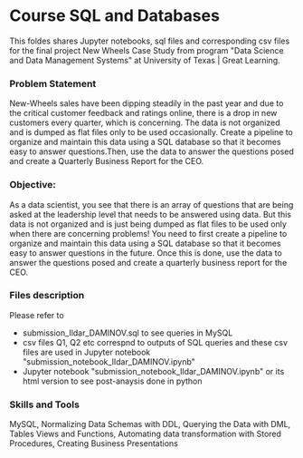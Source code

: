 # Course SQL and Databases 
This foldes shares Jupyter notebooks, sql files and corresponding csv files for the final project New Wheels Case Study from program "Data Science and Data Management Systems" at University of Texas | Great Learning. 



### Problem Statement
New-Wheels sales have been dipping steadily in the past year and due to the critical customer feedback and ratings online, there is a drop in new customers every quarter, which is concerning. The data is not organized and is dumped as flat files only to be used occasionally. Create a pipeline to organize and maintain this data using a SQL database so that it becomes easy to answer questions.Then, use the data to answer the questions posed and create a Quarterly Business Report for the CEO.

### Objective:
As a data scientist, you see that there is an array of questions that are being asked at the leadership level that needs to be answered using data. But this data is not organized and is just being dumped as flat files to be used only when there are concerning problems! You need to first create a pipeline to organize and maintain this data using a SQL database so that it becomes easy to answer questions in the future. Once this is done, use the data to answer the questions posed and create a quarterly business report for the CEO. 

### Files description 
Please refer to
- submission_Ildar_DAMINOV.sql to see queries in MySQL
- csv files Q1, Q2 etc correspnd to outputs of SQL queries and these csv files are used in Jupyter notebook "submission_notebook_Ildar_DAMINOV.ipynb" 
- Jupyter notebook "submission_notebook_Ildar_DAMINOV.ipynb" or its html version to see post-anaysis done in python

### Skills and Tools
MySQL, Normalizing Data Schemas with DDL, Querying the Data with DML, Tables Views and Functions, Automating data transformation with Stored Procedures, Creating Business Presentations
